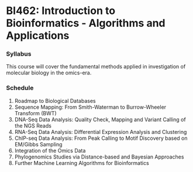 
# BI462: Introduction to Bioinformatics - Algorithms and Applications

### Syllabus
This course will cover the fundamental methods applied in investigation of molecular biology
in the omics-era.



### Schedule

1. Roadmap to Biological Databases
2. Sequence Mapping: From Smith-Waterman to Burrow-Wheeler Transform (BWT)
3. DNA-Seq Data Analysis: Quality Check, Mapping and Variant Calling of the NGS Reads
4. RNA-Seq Data Analysis: Differential Expression Analysis and Clustering
5. ChIP-seq Data Analysis: From Peak Calling to Motif Discovery based on EM/Gibbs Sampling
6. Integration of the Omics Data
7. Phylogenomics Studies via Distance-based and Bayesian Approaches
8. Further Machine Learning Algorithms for Bioinformatics
